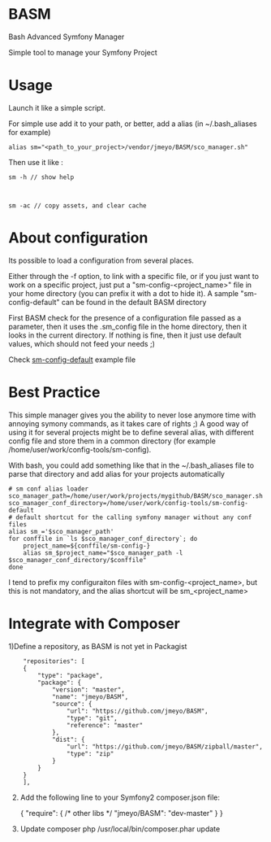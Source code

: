 BASM
====

Bash Advanced Symfony Manager

Simple tool to manage your Symfony Project


Usage
=====
Launch it like a simple script.

For simple use add it to your path, or better, add a alias (in ~/.bash_aliases for example)

    alias sm="<path_to_your_project>/vendor/jmeyo/BASM/sco_manager.sh"

Then use it like :

    sm -h // show help
    
    
    
    sm -ac // copy assets, and clear cache
    
About configuration
===================

Its possible to load a configuration from several places. 

Either through the -f option, to link with a specific file, or if you just want to work on a specific project, just put a "sm-config-<project_name>" file in your home directory (you can prefix it with a dot to hide it). A sample "sm-config-default" can be found in the default BASM directory

First BASM check for the presence of a configuration file passed as a parameter, then it uses the .sm_config file in the home directory, then it looks in the current directory. If nothing is fine, then it just use default values, which should not feed your needs ;)

Check [sm-config-default](https://github.com/jmeyo/BASM/blob/master/sm-config-default) example file

Best Practice
=============

This simple manager gives you the ability to never lose anymore time with annoying symony commands, as it takes care of rights ;)
A good way of using it for several projects might be to define several alias, with different config file and store them in a common directory (for example /home/user/work/config-tools/sm-config). 

With bash, you could add something like that in the ~/.bash_aliases file to parse that directory and add alias for your projects automatically

	# sm conf alias loader
	sco_manager_path=/home/user/work/projects/mygithub/BASM/sco_manager.sh
	sco_manager_conf_directory=/home/user/work/config-tools/sm-config-default
	# default shortcut for the calling symfony manager without any conf files
	alias sm_='$sco_manager_path'
	for conffile in `ls $sco_manager_conf_directory`; do
		project_name=${conffile/sm-config-}
		alias sm_$project_name="$sco_manager_path -l $sco_manager_conf_directory/$conffile"
	done
	
I tend to prefix my configuraiton files with sm-config-<project_name>, but this is not mandatory, and the alias shortcut will be sm_<project_name> <OPTIONS>


Integrate with Composer
=======================

1)Define a repository, as BASM is not yet in Packagist
```
    "repositories": [
    {
        "type": "package",
        "package": {
            "version": "master",
            "name": "jmeyo/BASM",
            "source": {
                "url": "https://github.com/jmeyo/BASM",
                "type": "git",
                "reference": "master"
            },
            "dist": {
                "url": "https://github.com/jmeyo/BASM/zipball/master",
                "type": "zip"
            }
        }
    }
    ],
```  

2) Add the following line to your Symfony2 composer.json file:

	{
		"require": {
			/* other libs */
			"jmeyo/BASM": "dev-master"
		}
	}

3) Update composer
	php /usr/local/bin/composer.phar update

